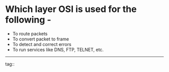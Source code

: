 # Which layer OSI is used for the following -
-  To route packets
- To convert packet to frame
- To detect and correct errors
- To run services like DNS, FTP, TELNET, etc.

---

tag:: 